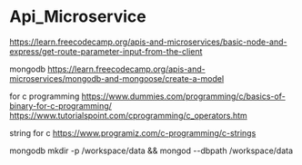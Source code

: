 # Api_Microservice
https://learn.freecodecamp.org/apis-and-microservices/basic-node-and-express/get-route-parameter-input-from-the-client

mongodb
https://learn.freecodecamp.org/apis-and-microservices/mongodb-and-mongoose/create-a-model


for c programming
https://www.dummies.com/programming/c/basics-of-binary-for-c-programming/
https://www.tutorialspoint.com/cprogramming/c_operators.htm

string for c
https://www.programiz.com/c-programming/c-strings

mongodb
mkdir -p /workspace/data && mongod --dbpath /workspace/data


